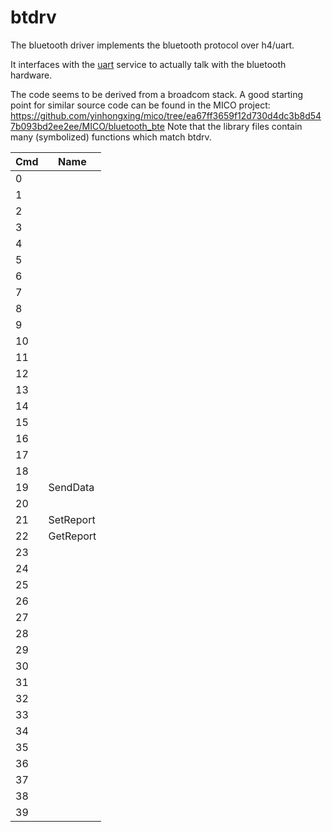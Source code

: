 # btdrv

The bluetooth driver implements the bluetooth protocol over h4/uart.

It interfaces with the [uart](Bus%20services#uart.md##uart "wikilink")
service to actually talk with the bluetooth hardware.

The code seems to be derived from a broadcom stack. A good starting
point for similar source code can be found in the MICO project:
<https://github.com/yinhongxing/mico/tree/ea67ff3659f12d730d4dc3b8d547b093bd2ee2ee/MICO/bluetooth_bte>
Note that the library files contain many (symbolized) functions which
match btdrv.

| Cmd | Name      |
| --- | --------- |
| 0   |           |
| 1   |           |
| 2   |           |
| 3   |           |
| 4   |           |
| 5   |           |
| 6   |           |
| 7   |           |
| 8   |           |
| 9   |           |
| 10  |           |
| 11  |           |
| 12  |           |
| 13  |           |
| 14  |           |
| 15  |           |
| 16  |           |
| 17  |           |
| 18  |           |
| 19  | SendData  |
| 20  |           |
| 21  | SetReport |
| 22  | GetReport |
| 23  |           |
| 24  |           |
| 25  |           |
| 26  |           |
| 27  |           |
| 28  |           |
| 29  |           |
| 30  |           |
| 31  |           |
| 32  |           |
| 33  |           |
| 34  |           |
| 35  |           |
| 36  |           |
| 37  |           |
| 38  |           |
| 39  |           |
